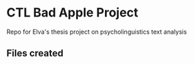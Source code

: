 # CTL Bad Apple Project 
Repo for Elva's thesis project on psycholinguistics text analysis

## Files created

